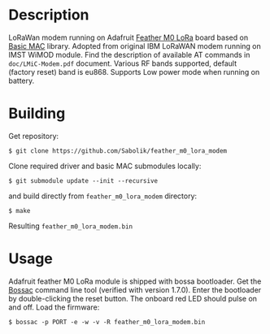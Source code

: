 # Description
LoRaWan modem running on Adafruit [Feather M0 LoRa](https://www.adafruit.com/product/3178) board based on [Basic MAC](https://github.com/lorabasics/basicmac) library. Adopted from original IBM LoRaWAN modem running on IMST WiMOD module. Find the description of available AT commands in `doc/LMiC-Modem.pdf` document. Various RF bands supported, default (factory reset) band is eu868. Supports Low power mode when running on battery.
# Building
Get repository:
```
$ git clone https://github.com/Sabolik/feather_m0_lora_modem
```
Clone required driver and basic MAC submodules locally:
```
$ git submodule update --init --recursive
```
and build directly from `feather_m0_lora_modem` directory:
```
$ make
```
Resulting `feather_m0_lora_modem.bin`
# Usage
Adafruit feather M0 LoRa module is shipped with bossa bootloader. Get the [Bossac](https://github.com/shumatech/BOSSA/releases/tag/1.7.0) command line tool (verified with version 1.7.0). Enter the bootloader by double-clicking the reset button. The onboard red LED should pulse on and off. Load the firmware:
```
$ bossac -p PORT -e -w -v -R feather_m0_lora_modem.bin
```
